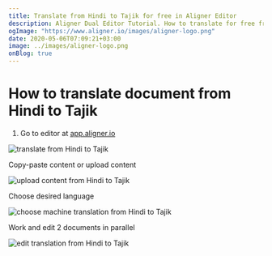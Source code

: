 ```yaml
---
title: Translate from Hindi to Tajik for free in Aligner Editor
description: Aligner Dual Editor Tutorial. How to translate for free from Hindi to Tajik. Aligner is multilingual document management platform. 
ogImage: "https://www.aligner.io/images/aligner-logo.png"
date: 2020-05-06T07:09:21+03:00
image: ../images/aligner-logo.png
onBlog: true
---
```


# How to translate document from Hindi to Tajik

1. Go to editor at [app.aligner.io](https://app.aligner.io "Aligner App web page")

![translate from Hindi to Tajik](../aligner-blank-editor.png "translate from Hindi to Tajik")

Copy-paste content or upload content

![upload content from Hindi to Tajik](../aligner-uploaded-document.png "upload content from Hindi to Tajik")

Choose desired language

![choose machine translation from Hindi to Tajik](../aligner-language-dropdown.png "choose machine translation from Hindi to Tajik")

Work and edit 2 documents in parallel

![edit translation from Hindi to Tajik](../aligner-double-sitded-editor.png "edit translation from Hindi to Tajik")

